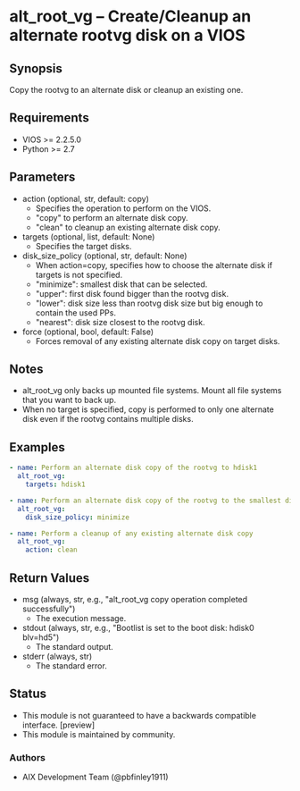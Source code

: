 # alt_root_vg – Create/Cleanup an alternate rootvg disk on a VIOS

## Synopsis
Copy the rootvg to an alternate disk or cleanup an existing one.

## Requirements
- VIOS >= 2.2.5.0
- Python >= 2.7

## Parameters
- action (optional, str, default: copy)
  - Specifies the operation to perform on the VIOS.
  - "copy" to perform an alternate disk copy.
  - "clean" to cleanup an existing alternate disk copy.
- targets (optional, list, default: None)
  - Specifies the target disks.
- disk_size_policy (optional, str, default: None)
  - When action=copy, specifies how to choose the alternate disk if targets is not specified.
  - "minimize": smallest disk that can be selected.
  - "upper": first disk found bigger than the rootvg disk.
  - "lower": disk size less than rootvg disk size but big enough to contain the used PPs.
  - "nearest": disk size closest to the rootvg disk.
- force (optional, bool, default: False)
  - Forces removal of any existing alternate disk copy on target disks.

## Notes
- alt_root_vg only backs up mounted file systems. Mount all file systems that you want to back up.
- When no target is specified, copy is performed to only one alternate disk even if the rootvg contains multiple disks.

## Examples
```yaml
- name: Perform an alternate disk copy of the rootvg to hdisk1
  alt_root_vg:
    targets: hdisk1

- name: Perform an alternate disk copy of the rootvg to the smallest disk that can be selected
  alt_root_vg:
    disk_size_policy: minimize

- name: Perform a cleanup of any existing alternate disk copy
  alt_root_vg:
    action: clean
```

## Return Values
- msg (always, str, e.g., "alt_root_vg copy operation completed successfully")
  - The execution message.
- stdout (always, str, e.g., "Bootlist is set to the boot disk: hdisk0 blv=hd5")
  - The standard output.
- stderr (always, str)
  - The standard error.

## Status
- This module is not guaranteed to have a backwards compatible interface. [preview]
- This module is maintained by community.

### Authors
- AIX Development Team (@pbfinley1911)